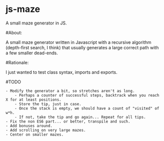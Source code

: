 js-maze
=======

A small maze generator in JS. 

#About:

A small maze generator written in Javascript with a recursive algorithm (depth-first search, I think) that usually generates a large correct path with a few smaller dead-ends.

#Rationale:

I just wanted to test class syntax, imports and exports.

#TODO

	- Modify the generator a bit, so stretches aren't as long.
		- Perhaps a counter of successful steps, backtrack when you reach X for at least positions.
		- Store the tip, just in case.
		- Once the stack is empty, we should have a count of "visited" of w*h.
		- If not, take the tip and go again... Repeat for all tips.
	- Fix the non ES6 part... or better, transpile and such.
	- Add bonuses around.
	- Add scrolling on very large mazes.
	- Center on smaller mazes.
